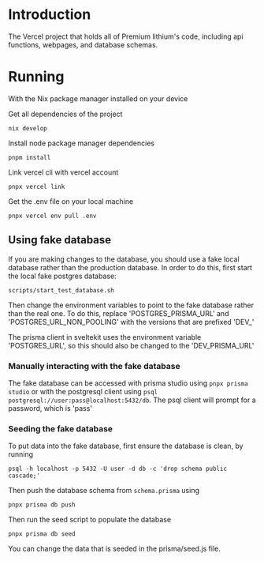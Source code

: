 # Introduction
The Vercel project that holds all of Premium lithium's code, including api functions, webpages, and database schemas.

# Running
With the Nix package manager installed on your device

Get all dependencies of the project
```
nix develop
```

Install node package manager dependencies
```
pnpm install
```

Link vercel cli with vercel account
```
pnpx vercel link
```

Get the .env file on your local machine
```
pnpx vercel env pull .env
```

## Using fake database

If you are making changes to the database, you should use a fake local database rather than the production database. In order to do this, first start the local fake postgres database:
```
scripts/start_test_database.sh
```

Then change the environment variables to point to the fake database rather than the real one. To do this, replace 'POSTGRES\_PRISMA\_URL' and 'POSTGRES\_URL\_NON\_POOLING' with the versions that are prefixed 'DEV\_'

The prisma client in sveltekit uses the environment variable 'POSTGRES\_URL', so this should also be changed to the 'DEV\_PRISMA\_URL'

### Manually interacting with the fake database
The fake database can be accessed with prisma studio using `pnpx prisma studio` or with the postgresql client using `psql postgresql://user:pass@localhost:5432/db`.
The psql client will prompt for a password, which is 'pass'

### Seeding the fake database
To put data into the fake database, first ensure the database is clean, by running
```
psql -h localhost -p 5432 -U user -d db -c 'drop schema public cascade;'
```

Then push the database schema from `schema.prisma` using
```
pnpx prisma db push
```

Then run the seed script to populate the database
```
pnpx prisma db seed
```

You can change the data that is seeded in the prisma/seed.js file.
